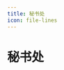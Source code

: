 ```yaml
---
title: 秘书处
icon: file-lines
---
```


# 秘书处

<div class="catalog-display-container">
  <Catalog base="/SecretariatOffice/" />
</div>
